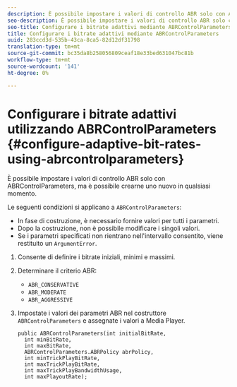 ```yaml
---
description: È possibile impostare i valori di controllo ABR solo con ABRControlParameters, ma è possibile crearne uno nuovo in qualsiasi momento.
seo-description: È possibile impostare i valori di controllo ABR solo con ABRControlParameters, ma è possibile crearne uno nuovo in qualsiasi momento.
seo-title: Configurare i bitrate adattivi mediante ABRControlParameters
title: Configurare i bitrate adattivi mediante ABRControlParameters
uuid: 283ccd3d-535b-43ca-8ca5-82d12df31798
translation-type: tm+mt
source-git-commit: bc35da8b258056809ceaf18e33bed631047bc81b
workflow-type: tm+mt
source-wordcount: '141'
ht-degree: 0%

---
```



# Configurare i bitrate adattivi utilizzando ABRControlParameters {#configure-adaptive-bit-rates-using-abrcontrolparameters}

È possibile impostare i valori di controllo ABR solo con ABRControlParameters, ma è possibile crearne uno nuovo in qualsiasi momento.

Le seguenti condizioni si applicano a `ABRControlParameters`:

* In fase di costruzione, è necessario fornire valori per tutti i parametri.
* Dopo la costruzione, non è possibile modificare i singoli valori.
* Se i parametri specificati non rientrano nell&#39;intervallo consentito, viene restituito un `ArgumentError`.

1. Consente di definire i bitrate iniziali, minimi e massimi.
1. Determinare il criterio ABR:

   * `ABR_CONSERVATIVE`
   * `ABR_MODERATE`
   * `ABR_AGGRESSIVE`

1. Impostate i valori dei parametri ABR nel costruttore `ABRControlParameters` e assegnate i valori a Media Player.

   ```
   public ABRControlParameters(int initialBitRate, 
     int minBitRate, 
     int maxBitRate, 
     ABRControlParameters.ABRPolicy abrPolicy, 
     int minTrickPlayBitRate, 
     int maxTrickPlayBitRate, 
     int maxTrickPlayBandwidthUsage, 
     int maxPlayoutRate);
   ```
